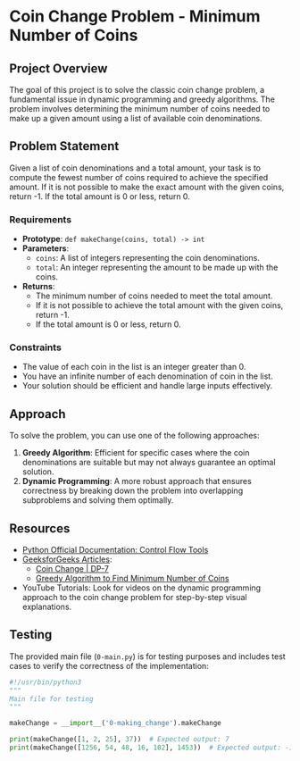 # Coin Change Problem - Minimum Number of Coins

## Project Overview

The goal of this project is to solve the classic coin change problem, a fundamental issue in dynamic programming and greedy algorithms. The problem involves determining the minimum number of coins needed to make up a given amount using a list of available coin denominations.

## Problem Statement

Given a list of coin denominations and a total amount, your task is to compute the fewest number of coins required to achieve the specified amount. If it is not possible to make the exact amount with the given coins, return -1. If the total amount is 0 or less, return 0.

### Requirements

- **Prototype**: `def makeChange(coins, total) -> int`
- **Parameters**:
  - `coins`: A list of integers representing the coin denominations.
  - `total`: An integer representing the amount to be made up with the coins.
- **Returns**:
  - The minimum number of coins needed to meet the total amount.
  - If it is not possible to achieve the total amount with the given coins, return -1.
  - If the total amount is 0 or less, return 0.

### Constraints

- The value of each coin in the list is an integer greater than 0.
- You have an infinite number of each denomination of coin in the list.
- Your solution should be efficient and handle large inputs effectively.

## Approach

To solve the problem, you can use one of the following approaches:

1. **Greedy Algorithm**: Efficient for specific cases where the coin denominations are suitable but may not always guarantee an optimal solution.
2. **Dynamic Programming**: A more robust approach that ensures correctness by breaking down the problem into overlapping subproblems and solving them optimally.

## Resources

- [Python Official Documentation: Control Flow Tools](https://docs.python.org/3/tutorial/controlflow.html)
- [GeeksforGeeks Articles](https://www.geeksforgeeks.org):
  - [Coin Change | DP-7](https://www.geeksforgeeks.org/coin-change-dp-7/)
  - [Greedy Algorithm to Find Minimum Number of Coins](https://www.geeksforgeeks.org/greedy-algorithm-1-coin-change/)
- YouTube Tutorials: Look for videos on the dynamic programming approach to the coin change problem for step-by-step visual explanations.

## Testing

The provided main file (`0-main.py`) is for testing purposes and includes test cases to verify the correctness of the implementation:

```python
#!/usr/bin/python3
"""
Main file for testing
"""

makeChange = __import__('0-making_change').makeChange

print(makeChange([1, 2, 25], 37))  # Expected output: 7
print(makeChange([1256, 54, 48, 16, 102], 1453))  # Expected output: -1
